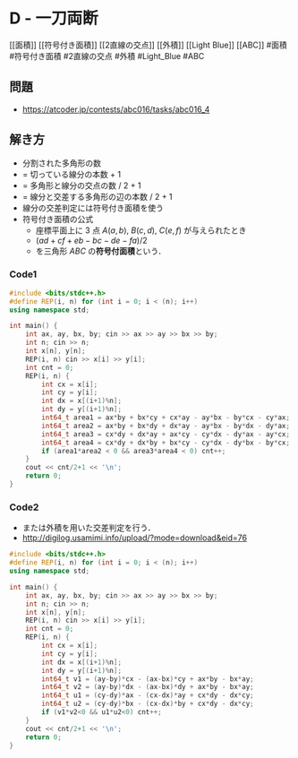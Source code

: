# D - 一刀両断
[[面積]] [[符号付き面積]] [[2直線の交点]] [[外積]] [[Light Blue]] [[ABC]]
#面積 #符号付き面積 #2直線の交点 #外積 #Light_Blue #ABC 

## 問題
- https://atcoder.jp/contests/abc016/tasks/abc016_4

## 解き方
- 分割された多角形の数
- = 切っている線分の本数 + 1
- = 多角形と線分の交点の数 / 2 + 1
- = 線分と交差する多角形の辺の本数 / 2 + 1
- 線分の交差判定には符号付き面積を使う
- 符号付き面積の公式
	- 座標平面上に $3$ 点 $A(a,b),\ B(c,d),\ C(e,f)$ が与えられたとき
	- $(ad+cf+eb-bc-de-fa)/2$ 
	- を三角形 $ABC$ の**符号付面積**という．
	
### Code1
```c++
#include <bits/stdc++.h>
#define REP(i, n) for (int i = 0; i < (n); i++)
using namespace std;

int main() {
	int ax, ay, bx, by; cin >> ax >> ay >> bx >> by;
	int n; cin >> n;
	int x[n], y[n];
	REP(i, n) cin >> x[i] >> y[i];
	int cnt = 0;
	REP(i, n) {
		int cx = x[i];
		int cy = y[i];
		int dx = x[(i+1)%n];
		int dy = y[(i+1)%n];
		int64_t area1 = ax*by + bx*cy + cx*ay - ay*bx - by*cx - cy*ax;
		int64_t area2 = ax*by + bx*dy + dx*ay - ay*bx - by*dx - dy*ax;
		int64_t area3 = cx*dy + dx*ay + ax*cy - cy*dx - dy*ax - ay*cx;
		int64_t area4 = cx*dy + dx*by + bx*cy - cy*dx - dy*bx - by*cx;
		if (area1*area2 < 0 && area3*area4 < 0) cnt++;
	}
	cout << cnt/2+1 << '\n';
	return 0;
}
```

### Code2
- または外積を用いた交差判定を行う．
- http://digilog.usamimi.info/upload/?mode=download&eid=76
```c++
#include <bits/stdc++.h>
#define REP(i, n) for (int i = 0; i < (n); i++)
using namespace std;

int main() {
	int ax, ay, bx, by; cin >> ax >> ay >> bx >> by;
	int n; cin >> n;
	int x[n], y[n];
	REP(i, n) cin >> x[i] >> y[i];
	int cnt = 0;
	REP(i, n) {
		int cx = x[i];
		int cy = y[i];
		int dx = x[(i+1)%n];
		int dy = y[(i+1)%n];
		int64_t v1 = (ay-by)*cx - (ax-bx)*cy + ax*by - bx*ay;
		int64_t v2 = (ay-by)*dx - (ax-bx)*dy + ax*by - bx*ay;
		int64_t u1 = (cy-dy)*ax - (cx-dx)*ay + cx*dy - dx*cy;
		int64_t u2 = (cy-dy)*bx - (cx-dx)*by + cx*dy - dx*cy;
		if (v1*v2<0 && u1*u2<0) cnt++;
	}
	cout << cnt/2+1 << '\n';
	return 0;
}
```